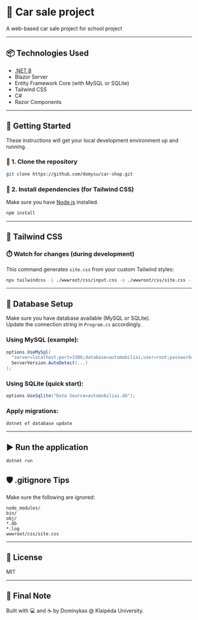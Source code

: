 # 🚗 Car sale project

A web-based car sale project for school project

---

## 📦 Technologies Used

- [.NET 8](https://dotnet.microsoft.com/)
- Blazor Server
- Entity Framework Core (with MySQL or SQLite)
- Tailwind CSS
- C#
- Razor Components

---

## 🚀 Getting Started

These instructions will get your local development environment up and running.

### 📁 1. Clone the repository

```bash
git clone https://github.com/domysu/car-shop.git
```

### 🔧 2. Install dependencies (for Tailwind CSS)

Make sure you have [Node.js](https://nodejs.org/) installed.

```bash
npm install
```

---

## 🎨 Tailwind CSS

### ⏱️ Watch for changes (during development)

This command generates `site.css` from your custom Tailwind styles:

```bash
npx tailwindcss -i ./wwwroot/css/input.css -o ./wwwroot/css/site.css --watch
```

---

## 💾 Database Setup

Make sure you have database available (MySQL or SQLite).  
Update the connection string in `Program.cs` accordingly.

### Using MySQL (example):

```csharp
options.UseMySql(
  "server=localhost;port=3306;database=automobiliai;user=root;password=yourpassword",
  ServerVersion.AutoDetect(...)
);
```

### Using SQLite (quick start):

```csharp
options.UseSqlite("Data Source=automobiliai.db");
```

### Apply migrations:

```bash
dotnet ef database update
```

---

## ▶️ Run the application

```bash
dotnet run
```




## 🛡️ .gitignore Tips

Make sure the following are ignored:

```
node_modules/
bin/
obj/
*.db
*.log
wwwroot/css/site.css
```

---

## 📄 License

MIT

---

## 🧙 Final Note

Built with 💻 and ☕ by Dominykas @ Klaipėda University.
